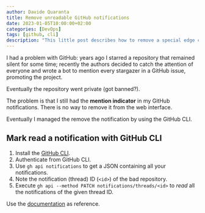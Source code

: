 ```yaml
---
author: Davide Quaranta
title: Remove unreadable GitHub notifications
date: 2023-01-05T10:00:00+02:00
categories: [DevOps]
tags: [github, cli]
description: "This little post describes how to remove a special edge case of GitHub notifications that cannot be marked as read from the web interface"
---
```


I had a problem with GitHub: years ago I starred a repository that remained silent for some time; recently the authors decided to catch the attention of everyone and wrote a bot to mention every stargazer in a GitHub issue, promoting the project.

Eventually the repository went private (got banned?).

The problem is that I still had the **mention indicator** in my GitHub notifications. There is no way to remove it from the web interface.

Eventually I managed the remove the notification by using the GitHub CLI.

## Mark read a notification with GitHub CLI

1. Install the [GitHub CLI](https://cli.github.com/).
2. Authenticate from GitHub CLI.
3. Use `gh api notifications` to get a JSON containing all your notifications.
4. Note the notification (thread) ID (`<id>`) of the bad repository.
5. Execute `gh api --method PATCH notifications/threads/<id>` to *read* all the notifications of the given thread ID.

Use the [documentation](https://docs.github.com/en/rest/activity/notifications?apiVersion=2022-11-28) as reference.